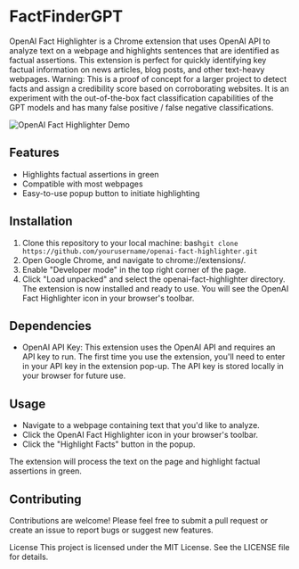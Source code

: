 # FactFinderGPT

OpenAI Fact Highlighter is a Chrome extension that uses OpenAI API to analyze text on a webpage and highlights sentences that are identified as factual assertions. This extension is perfect for quickly identifying key factual information on news articles, blog posts, and other text-heavy webpages.
Warning: This is a proof of concept for a larger project to detect facts and assign a credibility score based on corroborating websites. It is an experiment with the out-of-the-box fact classification capabilities of the GPT models and has many false positive / false negative classifications.

![OpenAI Fact Highlighter Demo](https://cryptid-megalodon.github.io/images/FactFinderGPT_Demo_Sreenshot.png)

## Features
* Highlights factual assertions in green
* Compatible with most webpages
* Easy-to-use popup button to initiate highlighting

## Installation
1) Clone this repository to your local machine:
bash```git clone https://github.com/yourusername/openai-fact-highlighter.git```
2) Open Google Chrome, and navigate to chrome://extensions/.
3) Enable "Developer mode" in the top right corner of the page.
4) Click "Load unpacked" and select the openai-fact-highlighter directory.
The extension is now installed and ready to use. You will see the OpenAI Fact Highlighter icon in your browser's toolbar.

## Dependencies
* OpenAI API Key: This extension uses the OpenAI API and requires an API key to run. The first time you use the extension, you'll need to enter in your API key in the extension pop-up. The API key is stored locally in your browser for future use.

## Usage
* Navigate to a webpage containing text that you'd like to analyze.
* Click the OpenAI Fact Highlighter icon in your browser's toolbar.
* Click the "Highlight Facts" button in the popup.

The extension will process the text on the page and highlight factual assertions in green.

## Contributing
Contributions are welcome! Please feel free to submit a pull request or create an issue to report bugs or suggest new features.

License
This project is licensed under the MIT License. See the LICENSE file for details.
